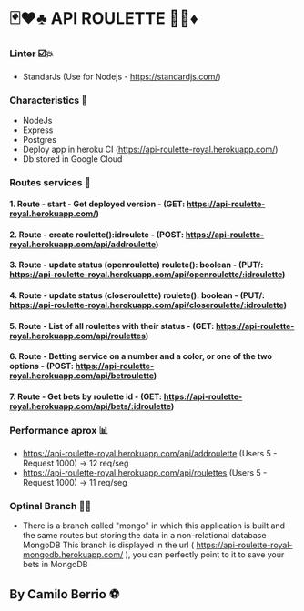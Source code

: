 # 🃏♥️♣️ API ROULETTE 🎰🎩♦️

### Linter ☑️💥
- StandarJs (Use for Nodejs - https://standardjs.com/)

### Characteristics 🔨

- NodeJs
- Express
- Postgres
- Deploy app in heroku CI (https://api-roulette-royal.herokuapp.com/)
- Db stored in Google Cloud

### Routes services 🚀

#### 1. Route - start - Get deployed version - (GET: https://api-roulette-royal.herokuapp.com/)
#### 2. Route - create roulette():idroulete - (POST: https://api-roulette-royal.herokuapp.com/api/addroulette)
#### 3. Route - update status (openroulette) roulete(): boolean -  (PUT/: https://api-roulette-royal.herokuapp.com/api/openroulette/:idroulette)
#### 4. Route - update status (closeroulette) roulete(): boolean - (PUT/: https://api-roulette-royal.herokuapp.com/api/closeroulette/:idroulette)
#### 5. Route - List of all roulettes with their status - (GET: https://api-roulette-royal.herokuapp.com/api/roulettes)
#### 6. Route - Betting service on a number and a color, or one of the two options - (POST: https://api-roulette-royal.herokuapp.com/api/betroulette)
#### 7. Route - Get bets by roulette id - (GET: https://api-roulette-royal.herokuapp.com/api/bets/:idroulette)



### Performance aprox  📊

- https://api-roulette-royal.herokuapp.com/api/addroulette (Users 5 - Request 1000) -> 12 req/seg
- https://api-roulette-royal.herokuapp.com/api/roulettes (Users 5 - Request 1000) -> 11 req/seg


### Optinal Branch 🍃🍀
- There is a branch called "mongo" in which this application is built and the same routes but storing the data in a non-relational database MongoDB
This branch is displayed in the url ( https://api-roulette-royal-mongodb.herokuapp.com/ ), you can perfectly point to it to save your bets in MongoDB




## By Camilo Berrio ⚽